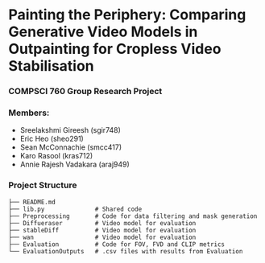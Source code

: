 # Painting the Periphery: Comparing Generative Video Models in Outpainting for Cropless Video Stabilisation

### COMPSCI 760 Group Research Project

### Members:
- Sreelakshmi Gireesh (sgir748)
- Eric Heo (sheo291)
- Sean McConnachie (smcc417)
- Karo Rasool (kras712)
- Annie Rajesh Vadakara (araj949)

### Project Structure

```
├── README.md
├── lib.py              # Shared code
├── Preprocessing       # Code for data filtering and mask generation
├── Diffueraser         # Video model for evaluation
├── stableDiff          # Video model for evaluation
├── wan                 # Video model for evaluation
├── Evaluation          # Code for FOV, FVD and CLIP metrics
└── EvaluationOutputs   # .csv files with results from Evaluation
```

### 